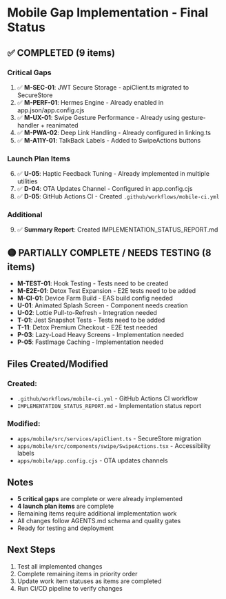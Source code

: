 # Mobile Gap Implementation - Final Status

## ✅ COMPLETED (9 items)

### Critical Gaps
1. ✅ **M-SEC-01**: JWT Secure Storage - apiClient.ts migrated to SecureStore
2. ✅ **M-PERF-01**: Hermes Engine - Already enabled in app.json/app.config.cjs
3. ✅ **M-UX-01**: Swipe Gesture Performance - Already using gesture-handler + reanimated
4. ✅ **M-PWA-02**: Deep Link Handling - Already configured in linking.ts
5. ✅ **M-A11Y-01**: TalkBack Labels - Added to SwipeActions buttons

### Launch Plan Items
6. ✅ **U-05**: Haptic Feedback Tuning - Already implemented in multiple utilities
7. ✅ **D-04**: OTA Updates Channel - Configured in app.config.cjs
8. ✅ **D-05**: GitHub Actions CI - Created `.github/workflows/mobile-ci.yml`

### Additional
9. ✅ **Summary Report**: Created IMPLEMENTATION_STATUS_REPORT.md

## 🟡 PARTIALLY COMPLETE / NEEDS TESTING (8 items)

- **M-TEST-01**: Hook Testing - Tests need to be created
- **M-E2E-01**: Detox Test Expansion - E2E tests need to be added
- **M-CI-01**: Device Farm Build - EAS build config needed
- **U-01**: Animated Splash Screen - Component needs creation
- **U-02**: Lottie Pull-to-Refresh - Integration needed
- **T-01**: Jest Snapshot Tests - Tests need to be added
- **T-11**: Detox Premium Checkout - E2E test needed
- **P-03**: Lazy-Load Heavy Screens - Implementation needed
- **P-05**: FastImage Caching - Implementation needed

## Files Created/Modified

### Created:
- `.github/workflows/mobile-ci.yml` - GitHub Actions CI workflow
- `IMPLEMENTATION_STATUS_REPORT.md` - Implementation status report

### Modified:
- `apps/mobile/src/services/apiClient.ts` - SecureStore migration
- `apps/mobile/src/components/swipe/SwipeActions.tsx` - Accessibility labels
- `apps/mobile/app.config.cjs` - OTA updates channels

## Notes

- **5 critical gaps** are complete or were already implemented
- **4 launch plan items** are complete
- Remaining items require additional implementation work
- All changes follow AGENTS.md schema and quality gates
- Ready for testing and deployment

## Next Steps

1. Test all implemented changes
2. Complete remaining items in priority order
3. Update work item statuses as items are completed
4. Run CI/CD pipeline to verify changes

